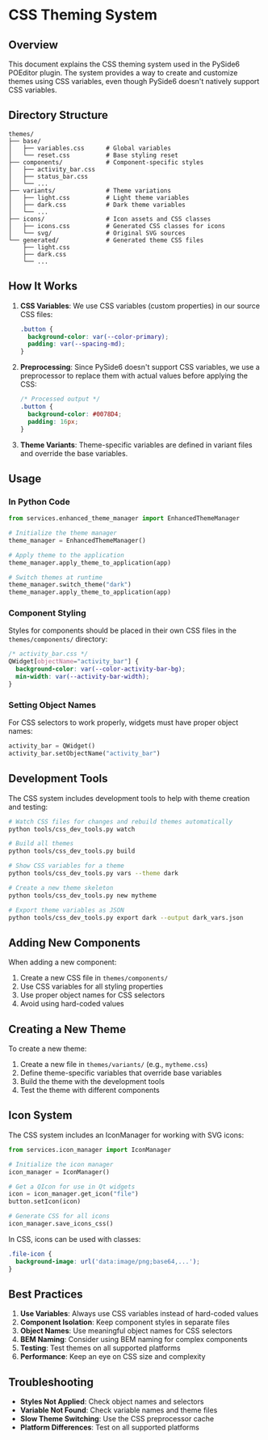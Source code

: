 # CSS Theming System

## Overview

This document explains the CSS theming system used in the PySide6 POEditor plugin. The system provides a way to create and customize themes using CSS variables, even though PySide6 doesn't natively support CSS variables.

## Directory Structure

```
themes/
├── base/
│   ├── variables.css      # Global variables
│   └── reset.css          # Base styling reset
├── components/            # Component-specific styles
│   ├── activity_bar.css
│   ├── status_bar.css
│   └── ...
├── variants/              # Theme variations
│   ├── light.css          # Light theme variables
│   ├── dark.css           # Dark theme variables
│   └── ...
├── icons/                 # Icon assets and CSS classes
│   ├── icons.css          # Generated CSS classes for icons
│   └── svg/               # Original SVG sources
└── generated/             # Generated theme CSS files
    ├── light.css
    ├── dark.css
    └── ...
```

## How It Works

1. **CSS Variables**: We use CSS variables (custom properties) in our source CSS files:
   ```css
   .button {
     background-color: var(--color-primary);
     padding: var(--spacing-md);
   }
   ```

2. **Preprocessing**: Since PySide6 doesn't support CSS variables, we use a preprocessor to replace them with actual values before applying the CSS:
   ```css
   /* Processed output */
   .button {
     background-color: #0078D4;
     padding: 16px;
   }
   ```

3. **Theme Variants**: Theme-specific variables are defined in variant files and override the base variables.

## Usage

### In Python Code

```python
from services.enhanced_theme_manager import EnhancedThemeManager

# Initialize the theme manager
theme_manager = EnhancedThemeManager()

# Apply theme to the application
theme_manager.apply_theme_to_application(app)

# Switch themes at runtime
theme_manager.switch_theme("dark")
theme_manager.apply_theme_to_application(app)
```

### Component Styling

Styles for components should be placed in their own CSS files in the `themes/components/` directory:

```css
/* activity_bar.css */
QWidget[objectName="activity_bar"] {
  background-color: var(--color-activity-bar-bg);
  min-width: var(--activity-bar-width);
}
```

### Setting Object Names

For CSS selectors to work properly, widgets must have proper object names:

```python
activity_bar = QWidget()
activity_bar.setObjectName("activity_bar")
```

## Development Tools

The CSS system includes development tools to help with theme creation and testing:

```bash
# Watch CSS files for changes and rebuild themes automatically
python tools/css_dev_tools.py watch

# Build all themes
python tools/css_dev_tools.py build

# Show CSS variables for a theme
python tools/css_dev_tools.py vars --theme dark

# Create a new theme skeleton
python tools/css_dev_tools.py new mytheme

# Export theme variables as JSON
python tools/css_dev_tools.py export dark --output dark_vars.json
```

## Adding New Components

When adding a new component:

1. Create a new CSS file in `themes/components/`
2. Use CSS variables for all styling properties
3. Use proper object names for CSS selectors
4. Avoid using hard-coded values

## Creating a New Theme

To create a new theme:

1. Create a new file in `themes/variants/` (e.g., `mytheme.css`)
2. Define theme-specific variables that override base variables
3. Build the theme with the development tools
4. Test the theme with different components

## Icon System

The CSS system includes an IconManager for working with SVG icons:

```python
from services.icon_manager import IconManager

# Initialize the icon manager
icon_manager = IconManager()

# Get a QIcon for use in Qt widgets
icon = icon_manager.get_icon("file")
button.setIcon(icon)

# Generate CSS for all icons
icon_manager.save_icons_css()
```

In CSS, icons can be used with classes:

```css
.file-icon {
  background-image: url('data:image/png;base64,...');
}
```

## Best Practices

1. **Use Variables**: Always use CSS variables instead of hard-coded values
2. **Component Isolation**: Keep component styles in separate files
3. **Object Names**: Use meaningful object names for CSS selectors
4. **BEM Naming**: Consider using BEM naming for complex components
5. **Testing**: Test themes on all supported platforms
6. **Performance**: Keep an eye on CSS size and complexity

## Troubleshooting

- **Styles Not Applied**: Check object names and selectors
- **Variable Not Found**: Check variable names and theme files
- **Slow Theme Switching**: Use the CSS preprocessor cache
- **Platform Differences**: Test on all supported platforms
